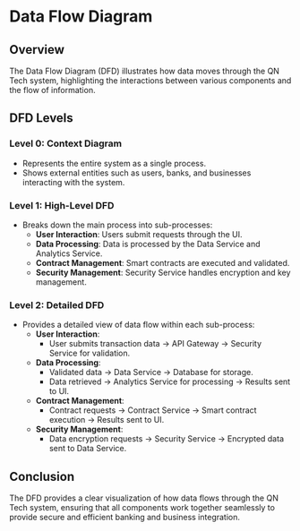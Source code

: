 # Data Flow Diagram

## Overview
The Data Flow Diagram (DFD) illustrates how data moves through the QN Tech system, highlighting the interactions between various components and the flow of information.

## DFD Levels
### Level 0: Context Diagram
- Represents the entire system as a single process.
- Shows external entities such as users, banks, and businesses interacting with the system.

### Level 1: High-Level DFD
- Breaks down the main process into sub-processes:
  - **User  Interaction**: Users submit requests through the UI.
  - **Data Processing**: Data is processed by the Data Service and Analytics Service.
  - **Contract Management**: Smart contracts are executed and validated.
  - **Security Management**: Security Service handles encryption and key management.

### Level 2: Detailed DFD
- Provides a detailed view of data flow within each sub-process:
  - **User  Interaction**:
    - User submits transaction data → API Gateway → Security Service for validation.
  - **Data Processing**:
    - Validated data → Data Service → Database for storage.
    - Data retrieved → Analytics Service for processing → Results sent to UI.
  - **Contract Management**:
    - Contract requests → Contract Service → Smart contract execution → Results sent to UI.
  - **Security Management**:
    - Data encryption requests → Security Service → Encrypted data sent to Data Service.

## Conclusion
The DFD provides a clear visualization of how data flows through the QN Tech system, ensuring that all components work together seamlessly to provide secure and efficient banking and business integration.
